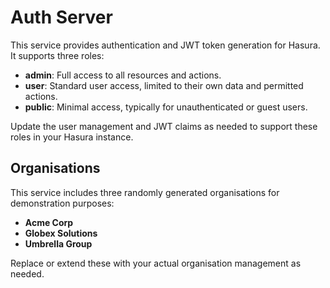# Auth Server

This service provides authentication and JWT token generation for Hasura. It supports three roles:

- **admin**: Full access to all resources and actions.
- **user**: Standard user access, limited to their own data and permitted actions.
- **public**: Minimal access, typically for unauthenticated or guest users.

Update the user management and JWT claims as needed to support these roles in your Hasura instance.

## Organisations

This service includes three randomly generated organisations for demonstration purposes:

- **Acme Corp**
- **Globex Solutions**
- **Umbrella Group**

Replace or extend these with your actual organisation management as needed.
